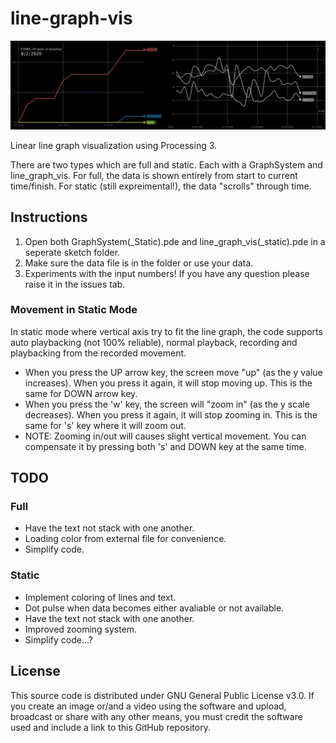 # line-graph-vis

![Preview of line-graph-vis](lv-preview.gif "Preview of line-graph-vis(-static)")

Linear line graph visualization using Processing 3.

There are two types which are full and static. Each with a GraphSystem and line_graph_vis. For full, the data is shown entirely from start to current time/finish. For static (still expreimental!), the data "scrolls" through time.

## Instructions
1. Open both GraphSystem(_Static).pde and line_graph_vis(_static).pde in a seperate sketch folder.
2. Make sure the data file is in the folder or use your data.
3. Experiments with the input numbers! If you have any question please raise it in the issues tab.

### Movement in Static Mode
In static mode where vertical axis try to fit the line graph, the code supports auto playbacking (not 100% reliable), normal playback, recording and playbacking from the recorded movement.

* When you press the UP arrow key, the screen move "up" (as the y value increases). When you press it again, it will stop moving up. This is the same for DOWN arrow key.
* When you press the 'w' key, the screen will "zoom in" (as the y scale decreases). When you press it again, it will stop zooming in. This is the same for 's' key where it will zoom out.
* NOTE: Zooming in/out will causes slight vertical movement. You can compensate it by pressing both 's' and DOWN key at the same time.

## TODO

### Full
* Have the text not stack with one another.
* Loading color from external file for convenience.
* Simplify code.

### Static
* Implement coloring of lines and text.
* Dot pulse when data becomes either avaliable or not available.
* Have the text not stack with one another.
* Improved zooming system.
* Simplify code...?

## License
This source code is distributed under GNU General Public License v3.0. If you create an image or/and a video using the software and upload, broadcast or share with any other means, you must credit the software used and include a link to this GitHub repository.
